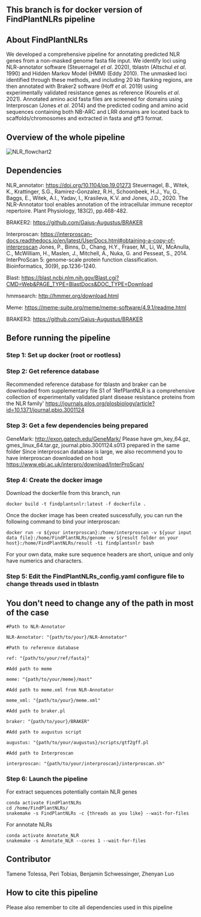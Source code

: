 ## This branch is for docker version of FindPlantNLRs pipeline 

## About FindPlantNLRs
We developed a comprehensive pipeline for annotating predicted NLR genes from a non-masked genome fasta file input. We identify loci using NLR-annotator software (Steuernagel _et al_. 2020), tblastn (Altschul _et al_. 1990) and Hidden Markov Model (HMM) (Eddy 2010). The unmasked loci identified through these methods, and including 20 kb flanking regions, are then annotated with Braker2 software (Hoff _et al_. 2019) using experimentally validated resistance genes as reference (Kourelis _et al_. 2021). Annotated amino acid fasta files are screened for domains using Interproscan (Jones _et al_. 2014) and the predicted coding and amino acid sequences containing both NB-ARC and LRR domains are located back to scaffolds/chromosomes and extracted in fasta and gff3 format.

## Overview of the whole pipeline
![NLR_flowchart2](https://user-images.githubusercontent.com/53864342/232355873-299f26a7-4776-442e-842e-13737dd605d8.jpg)







## Dependencies

NLR_annotator: https://doi.org/10.1104/pp.19.01273
Steuernagel, B., Witek, K., Krattinger, S.G., Ramirez-Gonzalez, R.H., Schoonbeek, H.J., Yu, G., Baggs, E., Witek, A.I., Yadav, I., Krasileva, K.V. and Jones, J.D., 2020. The NLR-Annotator tool enables annotation of the intracellular immune receptor repertoire. Plant Physiology, 183(2), pp.468-482.

BRAKER2: https://github.com/Gaius-Augustus/BRAKER

Interproscan: https://interproscan-docs.readthedocs.io/en/latest/UserDocs.html#obtaining-a-copy-of-interproscan
Jones, P., Binns, D., Chang, H.Y., Fraser, M., Li, W., McAnulla, C., McWilliam, H., Maslen, J., Mitchell, A., Nuka, G. and Pesseat, S., 2014. InterProScan 5: genome-scale protein function classification. Bioinformatics, 30(9), pp.1236-1240.

Blast: https://blast.ncbi.nlm.nih.gov/Blast.cgi?CMD=Web&PAGE_TYPE=BlastDocs&DOC_TYPE=Download

hmmsearch: http://hmmer.org/download.html

Meme: https://meme-suite.org/meme/meme-software/4.9.1/readme.html

BRAKER3: https://github.com/Gaius-Augustus/BRAKER

## Before running the pipeline

### Step 1: Set up docker (root or rootless)

### Step 2: Get reference database

Recommended reference database for tblastn and braker can be downloaded from supplementary file S1 of 'RefPlantNLR is a comprehensive collection of experimentally validated plant disease resistance proteins from the NLR family'
https://journals.plos.org/plosbiology/article?id=10.1371/journal.pbio.3001124

### Step 3: Get a few dependencies being prepared
GeneMark: http://exon.gatech.edu/GeneMark/
Please have gm_key_64.gz, gmes_linux_64.tar.gz, journal.pbio.3001124.s013 prepared in the same folder
Since interproscan database is large, we also recommend you to have interproscan downloaded on host
https://www.ebi.ac.uk/interpro/download/InterProScan/
### Step 4: Create the docker image 
Download the dockerfile from this branch, run
```
docker build -t findplantsnlr:latest -f dockerfile .
```
Once the docker image has been created suscessfully, you can run the following command to bind your interproscan:
```
docker run -v ${your interproscan}:/home/interproscan -v ${your input data file}:/home/FindPlantNLRs/genome -v ${result folder on your host}:/home/FindPlantNLRs/result -ti findplantsnlr bash
```
For your own data, make sure sequence headers are short, unique and only have numerics and characters.
### Step 5: Edit the FindPlantNLRs_config.yaml configure file to change threads used in tblastn 
## You don't need to change any of the path in most of the case
```
#Path to NLR-Annotator

NLR-Annotator: "{path/to/your}/NLR-Annotator"

#Path to reference database

ref: "{path/to/your/ref/fasta}"

#Add path to meme

meme: "{path/to/your/meme}/mast"

#Add path to meme.xml from NLR-Annotator

meme_xml: "{path/to/your}/meme.xml"

#Add path to braker.pl

braker: "{path/to/your}/BRAKER"

#Add path to augustus script

augustus: "{path/to/your/augustus}/scripts/gtf2gff.pl

#Add path to Interproscan

interproscan: "{path/to/your/interproscan}/interproscan.sh"
```
### Step 6: Launch the pipeline
For extract sequences potentially contain NLR genes
```
conda activate FindPlantNLRs
cd /home/FindPlantNLRs/
snakemake -s FindPlantNLRs -c {threads as you like} --wait-for-files
```
For annotate NLRs
```
conda activate Annotate_NLR
snakemake -s Annotate_NLR --cores 1 --wait-for-files
```



## Contributor
Tamene Tolessa, Peri Tobias, Benjamin Schwessinger, Zhenyan Luo

## How to cite this pipeline

Please also remember to cite all dependencies used in this pipeline
